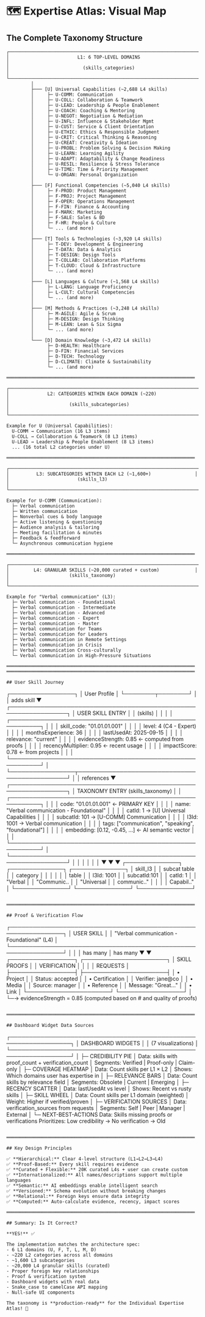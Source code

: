 # 🗺️ Expertise Atlas: Visual Map

## The Complete Taxonomy Structure

```
┌─────────────────────────────────────────────────────────────────────┐
│                         L1: 6 TOP-LEVEL DOMAINS                     │
│                           (skills_categories)                        │
└─────────────────────────────────────────────────────────────────────┘
         │
         ├─── [U] Universal Capabilities (~2,688 L4 skills)
         │     ├─ U-COMM: Communication
         │     ├─ U-COLL: Collaboration & Teamwork
         │     ├─ U-LEAD: Leadership & People Enablement
         │     ├─ U-COACH: Coaching & Mentoring
         │     ├─ U-NEGOT: Negotiation & Mediation
         │     ├─ U-INFL: Influence & Stakeholder Mgmt
         │     ├─ U-CUST: Service & Client Orientation
         │     ├─ U-ETHIC: Ethics & Responsible Judgment
         │     ├─ U-CRIT: Critical Thinking & Reasoning
         │     ├─ U-CREAT: Creativity & Ideation
         │     ├─ U-PROBL: Problem Solving & Decision Making
         │     ├─ U-LEARN: Learning Agility
         │     ├─ U-ADAPT: Adaptability & Change Readiness
         │     ├─ U-RESIL: Resilience & Stress Tolerance
         │     ├─ U-TIME: Time & Priority Management
         │     └─ U-ORGAN: Personal Organization
         │
         ├─── [F] Functional Competencies (~5,040 L4 skills)
         │     ├─ F-PROD: Product Management
         │     ├─ F-PROJ: Project Management
         │     ├─ F-OPER: Operations Management
         │     ├─ F-FIN: Finance & Accounting
         │     ├─ F-MARK: Marketing
         │     ├─ F-SALE: Sales & BD
         │     ├─ F-HR: People & Culture
         │     └─ ... (and more)
         │
         ├─── [T] Tools & Technologies (~3,920 L4 skills)
         │     ├─ T-DEV: Development & Engineering
         │     ├─ T-DATA: Data & Analytics
         │     ├─ T-DESIGN: Design Tools
         │     ├─ T-COLLAB: Collaboration Platforms
         │     ├─ T-CLOUD: Cloud & Infrastructure
         │     └─ ... (and more)
         │
         ├─── [L] Languages & Culture (~1,568 L4 skills)
         │     ├─ L-LANG: Language Proficiency
         │     ├─ L-CULT: Cultural Competencies
         │     └─ ... (and more)
         │
         ├─── [M] Methods & Practices (~3,248 L4 skills)
         │     ├─ M-AGILE: Agile & Scrum
         │     ├─ M-DESIGN: Design Thinking
         │     ├─ M-LEAN: Lean & Six Sigma
         │     └─ ... (and more)
         │
         └─── [D] Domain Knowledge (~3,472 L4 skills)
               ├─ D-HEALTH: Healthcare
               ├─ D-FIN: Financial Services
               ├─ D-TECH: Technology
               ├─ D-CLIMATE: Climate & Sustainability
               └─ ... (and more)

═════════════════════════════════════════════════════════════════════

┌─────────────────────────────────────────────────────────────────────┐
│              L2: CATEGORIES WITHIN EACH DOMAIN (~220)               │
│                      (skills_subcategories)                         │
└─────────────────────────────────────────────────────────────────────┘

Example for U (Universal Capabilities):
  U-COMM → Communication (16 L3 items)
  U-COLL → Collaboration & Teamwork (8 L3 items)
  U-LEAD → Leadership & People Enablement (8 L3 items)
  ... (16 total L2 categories under U)

═════════════════════════════════════════════════════════════════════

┌─────────────────────────────────────────────────────────────────────┐
│          L3: SUBCATEGORIES WITHIN EACH L2 (~1,600+)                │
│                         (skills_l3)                                 │
└─────────────────────────────────────────────────────────────────────┘

Example for U-COMM (Communication):
  ├─ Verbal communication
  ├─ Written communication
  ├─ Nonverbal cues & body language
  ├─ Active listening & questioning
  ├─ Audience analysis & tailoring
  ├─ Meeting facilitation & minutes
  ├─ Feedback & feedforward
  └─ Asynchronous communication hygiene

═════════════════════════════════════════════════════════════════════

┌─────────────────────────────────────────────────────────────────────┐
│         L4: GRANULAR SKILLS (~20,000 curated + custom)             │
│                      (skills_taxonomy)                              │
└─────────────────────────────────────────────────────────────────────┘

Example for "Verbal communication" (L3):
  ├─ Verbal communication - Foundational
  ├─ Verbal communication - Intermediate
  ├─ Verbal communication - Advanced
  ├─ Verbal communication - Expert
  ├─ Verbal communication - Master
  ├─ Verbal communication for Teams
  ├─ Verbal communication for Leaders
  ├─ Verbal communication in Remote Settings
  ├─ Verbal communication in Crisis
  ├─ Verbal communication Cross-culturally
  └─ Verbal communication in High-Pressure Situations

═════════════════════════════════════════════════════════════════════
═════════════════════════════════════════════════════════════════════

## User Skill Journey

```
┌─────────────────┐
│  User Profile   │
└────────┬────────┘
         │
         │ adds skill
         ▼
┌─────────────────────────────────────────────────────────────────┐
│                        USER SKILL ENTRY                         │
│                           (skills)                              │
│                                                                 │
│  ┌──────────────────────────────────────────────────────────┐ │
│  │ skill_code: "01.01.01.001"                               │ │
│  │ level: 4 (C4 - Expert)                                   │ │
│  │ monthsExperience: 36                                     │ │
│  │ lastUsedAt: 2025-09-15                                   │ │
│  │ relevance: "current"                                     │ │
│  │ evidenceStrength: 0.85  ← computed from proofs           │ │
│  │ recencyMultiplier: 0.95 ← recent usage                   │ │
│  │ impactScore: 0.78       ← from projects                  │ │
│  └──────────────────────────────────────────────────────────┘ │
└─────────────────┬───────────────────────────────────────────────┘
                  │
                  │ references
                  ▼
┌─────────────────────────────────────────────────────────────────┐
│               TAXONOMY ENTRY (skills_taxonomy)                  │
│  ┌──────────────────────────────────────────────────────────┐ │
│  │ code: "01.01.01.001" ← PRIMARY KEY                       │ │
│  │ name: "Verbal communication - Foundational"              │ │
│  │ catId: 1     → [U] Universal Capabilities                │ │
│  │ subcatId: 101 → [U-COMM] Communication                   │ │
│  │ l3Id: 1001   → Verbal communication                      │ │
│  │ tags: ["communication", "speaking", "foundational"]      │ │
│  │ embedding: [0.12, -0.45, ...] ← AI semantic vector       │ │
│  └──────────────────────────────────────────────────────────┘ │
└─────────────────────────────────────────────────────────────────┘
         │                    │                    │
         │                    │                    │
         ▼                    ▼                    ▼
┌──────────────┐    ┌──────────────┐    ┌──────────────┐
│  skill_l3    │    │ subcat table │    │  category    │
│              │    │              │    │   table      │
│ l3Id: 1001   │    │ subcatId:101 │    │  catId: 1    │
│ "Verbal      │    │ "Communic..  │    │ "Universal   │
│  communic.." │    │              │    │  Capabil.."  │
└──────────────┘    └──────────────┘    └──────────────┘
```

═════════════════════════════════════════════════════════════════════

## Proof & Verification Flow

```
┌────────────────────────────────────────────────────────────────┐
│                        USER SKILL                              │
│         "Verbal communication - Foundational" (L4)             │
└────────────────────────────────────────────────────────────────┘
              │                           │
              │ has many                  │ has many
              ▼                           ▼
    ┌─────────────────┐         ┌──────────────────────┐
    │  SKILL PROOFS   │         │ VERIFICATION         │
    │                 │         │ REQUESTS             │
    ├─────────────────┤         ├──────────────────────┤
    │ • Project       │         │ Status: accepted     │
    │ • Certification │         │ Verifier: jane@co    │
    │ • Media         │         │ Source: manager      │
    │ • Reference     │         │ Message: "Great..."  │
    │ • Link          │         └──────────────────────┘
    └─────────────────┘
              │
              └─→ evidenceStrength = 0.85
                  (computed based on # and quality of proofs)
```

═════════════════════════════════════════════════════════════════════

## Dashboard Widget Data Sources

```
┌──────────────────────────────────────────────────────────────────┐
│                    DASHBOARD WIDGETS                             │
│                   (7 visualizations)                             │
└──────────────────────────────────────────────────────────────────┘
         │
         ├─ CREDIBILITY PIE
         │    Data: skills with proof_count + verification_count
         │    Segments: Verified | Proof-only | Claim-only
         │
         ├─ COVERAGE HEATMAP
         │    Data: Count skills per L1 × L2
         │    Shows: Which domains user has expertise in
         │
         ├─ RELEVANCE BARS
         │    Data: Count skills by relevance field
         │    Segments: Obsolete | Current | Emerging
         │
         ├─ RECENCY SCATTER
         │    Data: lastUsedAt vs level
         │    Shows: Recent vs rusty skills
         │
         ├─ SKILL WHEEL
         │    Data: Count skills per L1 domain (weighted)
         │    Weight: Higher if verified/proven
         │
         ├─ VERIFICATION SOURCES
         │    Data: verification_sources from requests
         │    Segments: Self | Peer | Manager | External
         │
         └─ NEXT-BEST-ACTIONS
              Data: Skills missing proofs or verifications
              Prioritizes: Low credibility → No verification → Old
```

═════════════════════════════════════════════════════════════════════

## Key Design Principles

✅ **Hierarchical:** Clear 4-level structure (L1→L2→L3→L4)
✅ **Proof-Based:** Every skill requires evidence
✅ **Curated + Flexible:** 20K curated L4s + user can create custom
✅ **Internationalized:** All names/descriptions support multiple languages
✅ **Semantic:** AI embeddings enable intelligent search
✅ **Versioned:** Schema evolution without breaking changes
✅ **Relational:** Foreign keys ensure data integrity
✅ **Computed:** Auto-calculate evidence, recency, impact scores

═════════════════════════════════════════════════════════════════════

## Summary: Is It Correct?

**YES!** ✅

The implementation matches the architecture spec:
- 6 L1 domains (U, F, T, L, M, D)
- ~220 L2 categories across all domains
- ~1,600 L3 subcategories
- ~20,000 L4 granular skills (curated)
- Proper foreign key relationships
- Proof & verification system
- Dashboard widgets with real data
- Snake_case to camelCase API mapping
- Null-safe UI components

The taxonomy is **production-ready** for the Individual Expertise Atlas! 🎉

